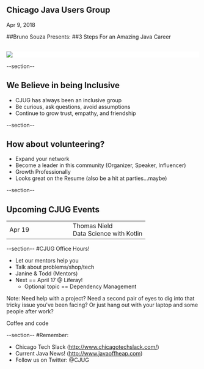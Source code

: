## Chicago Java Users Group

Apr 9, 2018

##Bruno Souza Presents: 
##3 Steps For an Amazing Java Career

<div style="background-color: white; margin-top: 30px;">
	<img src="images/cjug.gif" style="border: none; box-shadow: none;"/>
</div>

--section--
## We Believe in being Inclusive
 * CJUG has always been an inclusive group
 * Be curious, ask questions, avoid assumptions
 * Continue to grow trust, empathy, and friendship

--section--

## How about volunteering?
 * Expand your network
 * Become a leader in this community (Organizer, Speaker, Influencer)
 * Growth Professionally
 * Looks great on the Resume (also be a hit at parties...maybe)


--section--


## Upcoming CJUG Events
<table class="upcoming-events"  width=800>
<tr>
  <td width=150>Apr 19</td>
  <td>Thomas Nield
    <br/>
    Data Science with Kotlin
  </td>
</tr>
</table>

--section--
#CJUG Office Hours!
* Let our mentors help you
* Talk about problems/shop/tech
* Janine &amp; Todd (Mentors)
* Next == April 17 @ Liferay!
  * Optional topic == Dependency Management

Note:
Need help with a project? Need a second pair of eyes to dig into that
tricky issue you've been facing? Or just hang out with your laptop
and some people after work?

Coffee and code

--section--
#Remember:
 * Chicago Tech Slack (http://www.chicagotechslack.com/)
 * Current Java News! (http://www.javaoffheap.com)
 * Follow us on Twitter: @CJUG
